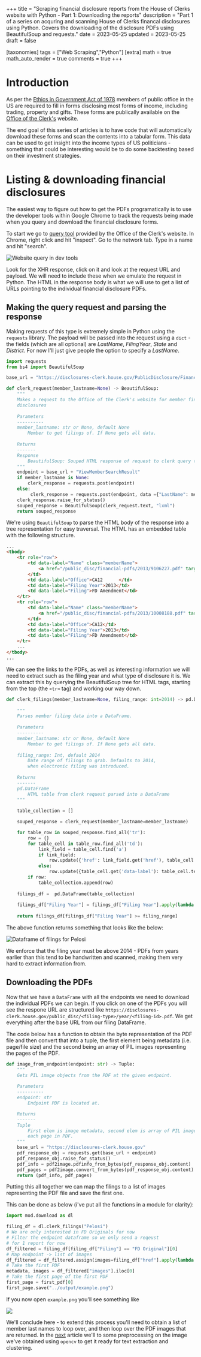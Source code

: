 +++
title = "Scraping financial disclosure reports from the House of Clerks website with Python - Part 1: Downloading the reports"
description = "Part 1 of a series on acquring and scanning House of Clerks financal disclosures using Python. Covers the downloading of the disclosure PDFs using BeautifulSoup and requests."
date = 2023-05-25
updated = 2023-05-25
draft = false

[taxonomies]
tags = ["Web Scraping","Python"]
[extra]
math = true
math_auto_render = true
comments = true
+++

# Introduction

As per the [Ethics in Government Act of 1978](https://en.wikipedia.org/wiki/Ethics_in_Government_Act) members of public office in the US are required to fill in forms disclosing most forms of income, including trading, property and gifts. These forms are publically available on the [Office of the Clerk's](https://disclosures-clerk.house.gov/PublicDisclosure/FinancialDisclosure#Search) website.

The end goal of this series of articles is to have code that will automatically download these forms and scan the contents into a tabular form. This data can be used to get insight into the income types of US politicians - something that could be interesting would be to do some backtesting based on their investment strategies.

# Listing & downloading financial disclosures

The easiest way to figure out how to get the PDFs programatically is to use the developer tools within Google Chrome to track the requests being made when you query and download the financial disclosure forms.

To start we go to [query tool](https://disclosures-clerk.house.gov/PublicDisclosure/FinancialDisclosure#Search) provided by the Office of the Clerk's website. In Chrome, right click and hit "inspect". Go to the network tab. Type in a name and hit "search".

![Website query in dev tools](website-query.png)

Look for the XHR response, click on it and look at the request URL and payload. We will need to include these when we emulate the request in Python. The HTML in the response body is what we will use to get a list of URLs pointing to the individual financial disclosure PDFs.

## Making the query request and parsing the response

Making requests of this type is extremely simple in Python using the `requests` library. The payload will be passed into the request using a `dict` - the fields (which are all optional) are *LastName*, *FilingYear*, *State* and *District*. For now I'll just give people the option to specify a *LastName*.

```python
import requests
from bs4 import BeautifulSoup

base_url = "https://disclosures-clerk.house.gov/PublicDisclosure/FinancialDisclosure/"

def clerk_request(member_lastname=None) -> BeautifulSoup:  
    """
    Makes a request to the Office of the Clerk's website for member financial
    disclosures
    
    Parameters
    ----------
    member_lastname: str or None, default None
        Member to get filings of. If None gets all data.
    
    Returns
    -------
    Response
        BeautifulSoup: Souped HTML response of request to clerk query tool.
    """
    endpoint = base_url + "ViewMemberSearchResult"
    if member_lastname is None:
        clerk_response = requests.post(endpoint)
    else:
         clerk_response = requests.post(endpoint, data ={"LastName": member_lastname})
    clerk_response.raise_for_status()
    souped_response = BeautifulSoup(clerk_request.text, "lxml")
    return souped_response
```
We're using `BeautifulSoup` to parse the HTML body of the response into a tree representation for easy traversal. The HTML has an embedded table with the following structure.

```html
...
<tbody>
    <tr role="row">
        <td data-label="Name" class="memberName">
            <a href="/public_disc/financial-pdfs/2013/9106227.pdf" target="_blank">Pelosi, Hon.. Nancy </a>
        </td>
        <td data-label="Office">CA12      </td>
        <td data-label="Filing Year">2013</td>
        <td data-label="Filing">FD Amendment</td>
    </tr>
    <tr role="row">
        <td data-label="Name" class="memberName">
            <a href="/public_disc/financial-pdfs/2013/10008188.pdf" target="_blank">Pelosi, Hon.. Nancy </a>
        </td>
        <td data-label="Office">CA12</td>
        <td data-label="Filing Year">2013</td>
        <td data-label="Filing">FD Amendment</td>
    </tr>
    ...
</tbody>
...
```
We can see the links to the PDFs, as well as interesting information we will need to extract such as the filing year and what type of disclosure it is. We can extract this by querying the BeautifulSoup tree for HTML tags, starting from the top (the `<tr>` tag) and working our way down.

```python
def clerk_filings(member_lastname=None, filing_range: int=2014) -> pd.DataFrame: 
    
    """
    Parses member filing data into a DataFrame. 
    
    Parameters
    ----------
    member_lastname: str or None, default None
        Member to get filings of. If None gets all data.
    
    filing_range: Int, default 2014
        Date range of filings to grab. Defaults to 2014,
        when electronic filing was introduced.
    
    Returns
    -------
    pd.DataFrame
        HTML table from clerk request parsed into a DataFrame
    """
    
    table_collection = []

    souped_response = clerk_request(member_lastname=member_lastname)

    for table_row in souped_response.find_all('tr'):
        row = {}
        for table_cell in table_row.find_all('td'):
            link_field = table_cell.find('a')
            if link_field:
                row.update({'href': link_field.get('href'), table_cell.get('data-label'): table_cell.text})
            else:
                row.update({table_cell.get('data-label'): table_cell.text})
        if row:
            table_collection.append(row)
    
    filings_df =  pd.DataFrame(table_collection)
     
    filings_df["Filing Year"] = filings_df["Filing Year"].apply(lambda x: int(x))
     
    return filings_df[filings_df["Filing Year"] >= filing_range]
```
The above function returns something that looks like the below:

![Dataframe of filings for Pelosi](filing-df.png)

We enforce that the filing year must be above 2014 - PDFs from years earlier than this tend to be handwritten and scanned, making them very hard to extract information from.

## Downloading the PDFs

Now that we have a `DataFrame` with all the endpoints we need to download the individual PDFs we can begin. If you click on one of the PDFs you will see the respone URL are structured like `https://disclosures-clerk.house.gov/public_disc/<filing-type>/year/<filing-id>.pdf`. We get everything after the base URL from our filing DataFrame.

The code below has a function to obtain the byte representation of the PDF file and then convert that into a tuple, the first element being metadata (i.e. page/file size) and the second being an array of PIL images representing the pages of the PDF.


```python
def image_from_endpoint(endpoint: str) -> Tuple:
    """
    Gets PIL image objects from the PDF at the given endpoint.
    
    Parameters
    ----------
    endpoint: str
        Endpoint PDF is located at.

    Returns
    -------
    Tuple
        First elem is image metadata, second elem is array of PIL images for
        each page in PDF.
    """
    base_url = "https://disclosures-clerk.house.gov"
    pdf_response_obj = requests.get(base_url + endpoint)
    pdf_response_obj.raise_for_status()
    pdf_info = pdf2image.pdfinfo_from_bytes(pdf_response_obj.content)
    pdf_pages = pdf2image.convert_from_bytes(pdf_response_obj.content)
    return (pdf_info, pdf_pages)
```

Putting this all together we can map the filings to a list of images representing the PDF file and save the first one.

This can be done as below (i've put all the functions in a module for clarity):

```py
import mod.download as dl

filing_df = dl.clerk_filings("Pelosi")
# We are only interested in FD Originals for now
# Filter the endpoint dataframe so we only send a reqeust 
# for 1 report for now
df_filtered = filing_df[filing_df["Filing"] == "FD Original"][0]
# Map endpoint -> list of images
df_filtered = df_filtered.assign(images=filing_df["href"].apply(lambda x: dl.image_from_endpoint(x)))
# Take the first PDF
metadata, images = df_filtered["images"].iloc[0]
# Take the first page of the first PDF
first_page = first_pdf[0]
first_page.save("../output/example.png")
```
If you now open `example.png` you'll see something like

![](gaetzform.png)

We'll conclude here - to extend this process you'll need to obtain a list of member last names to loop over, and then loop over the PDF images that are returned. In the [next](@/posts/financial-disclosure-p2/index.md) article we'll to some preprocessing on the image we've obtained using `opencv` to get it ready for text extraction and clustering.